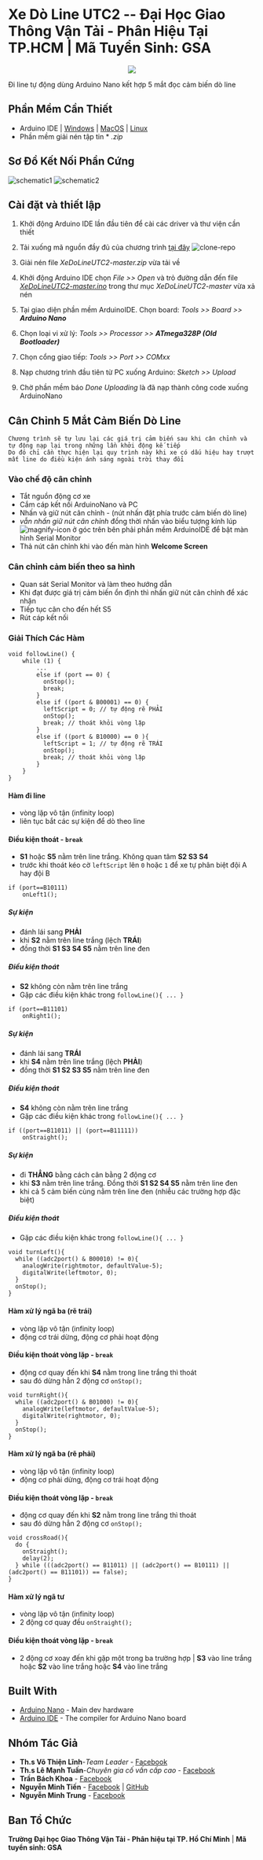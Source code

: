 # Xe Dò Line UTC2 -- Đại Học Giao Thông Vận Tải - Phân Hiệu Tại TP.HCM | Mã Tuyển Sinh: GSA

<p align="center">
  <img src="resources/images/utclogo.ico">
</p>

Đi line tự động dùng Arduino Nano kết hợp 5 mắt đọc cảm biến dò line

## Phần Mềm Cần Thiết

* Arduino IDE | [Windows](https://downloads.arduino.cc/arduino-1.8.12-windows.exe) | [MacOS](https://downloads.arduino.cc/arduino-1.8.12-macosx.zip) | [Linux](https://downloads.arduino.cc/arduino-1.8.12-linux64.tar.xz)
* Phần mềm giải nén tập tin * *.zip*

## Sơ Đồ Kết Nối Phần Cứng

![schematic1](resources/images/schematic1.jpg)
![schematic2](resources/images/schematic2.jpg)

## Cài đặt và thiết lập

1. Khởi động Arduino IDE lần đầu tiên để cài các driver và thư viện cần thiết

2. Tải xuống mã nguồn đầy đủ của chương trình [tại đây](https://github.com/spiderock98/XeDoLineUTC2/archive/master.zip) ![clone-repo](resources/images/clone-repo.png)

3. Giải nén file *XeDoLineUTC2-master.zip* vừa tải về

4. Khởi động Arduino IDE chọn *File >> Open* và trỏ đường dẫn đến file *[XeDoLineUTC2-master.ino](XeDoLineUTC2-master.ino)* trong thư mục *XeDoLineUTC2-master* vừa xả nén

5. Tại giao diện phần mềm ArduinoIDE. Chọn board:  *Tools >> Board >> **Arduino Nano***

6. Chọn loại vi xử lý: *Tools >> Processor >> **ATmega328P (Old Bootloader)***

7. Chọn cổng giao tiếp: *Tools >> Port >> COMxx* 

8. Nạp chương trình đầu tiên từ PC xuống Arduino: *Sketch >> Upload*

9. Chờ phần mềm báo *Done Uploading* là đã nạp thành công code xuống ArduinoNano

## Cân Chỉnh 5 Mắt Cảm Biến Dò Line

```
Chương trình sẽ tự lưu lại các giá trị cảm biến sau khi cân chỉnh và tự động nạp lại trong những lần khởi động kế tiếp
Do đó chỉ cần thực hiện lại quy trình này khi xe có dấu hiệu hay trượt mất line do điều kiện ánh sáng ngoài trời thay đổi
```

### Vào chế độ cân chỉnh
* Tắt nguồn động cơ xe
* Cắm cáp kết nối ArduinoNano và PC
* Nhấn và giữ nút cân chỉnh - (nút nhấn đặt phía trước cảm biến dò line)
* *vẫn nhấn giữ nút cân chỉnh* đồng thời nhấn vào biểu tượng kính lúp ![magnify-icon](resources/images/magnify-icon.png) ở góc trên bên phải phần mềm ArduinoIDE để bật màn hình Serial Monitor
* Thả nút cân chỉnh khi vào đến màn hình **Welcome Screen**

### Cân chỉnh cảm biến theo sa hình
* Quan sát Serial Monitor và làm theo hướng dẫn
* Khi đạt được giá trị cảm biến ổn định thì nhấn giữ nút cân chỉnh để xác nhận
* Tiếp tục cân cho đến hết S5
* Rút cáp kết nối

### Giải Thích Các Hàm
```
void followLine() {
    while (1) {
        ...
        else if (port == 0) {
          onStop();
          break;
        }
        else if ((port & B00001) == 0) {
          leftScript = 0; // tự động rẽ PHẢI
          onStop();
          break; // thoát khỏi vòng lặp
        }
        else if ((port & B10000) == 0 ){
          leftScript = 1; // tự động rẽ TRÁI
          onStop();
          break; // thoát khỏi vòng lặp
        }
    }
}
```
#### Hàm đi line
* vòng lặp vô tận (infinity loop)
* liên tục bắt các sự kiện để dò theo line
#### Điều kiện thoát - `break`
* **S1** hoặc **S5** nằm trên line trắng. Không quan tâm **S2 S3 S4**
* trước khi thoát kéo cờ `leftScript` lên `0` hoặc `1` để xe tự phân biệt đội A hay đội B

```
if (port==B10111)
    onLeft1();
```
##### Sự kiện
* đánh lái sang **PHẢI**
* khi **S2** nằm trên line trắng (lệch **TRÁI**)
* đồng thời **S1 S3 S4 S5** nằm trên line đen
##### Điều kiện thoát
* **S2** không còn nằm trên line trắng
* Gặp các điều kiện khác trong `followLine(){ ... }`

```
if (port==B11101)
    onRight1();
```
##### Sự kiện
* đánh lái sang **TRÁI**
* khi **S4** nằm trên line trắng (lệch **PHẢI**)
* đồng thời **S1 S2 S3 S5** nằm trên line đen
##### Điều kiện thoát
* **S4** không còn nằm trên line trắng
* Gặp các điều kiện khác trong `followLine(){ ... }`

```
if ((port==B11011) || (port==B11111))
    onStraight();
```
##### Sự kiện
* đi **THẲNG** bằng cách cân bằng 2 động cơ
* khi **S3** nằm trên line trắng. Đồng thời **S1 S2 S4 S5** nằm trên line đen
* khi cả 5 cảm biến cùng nằm trên line đen (nhiễu các trường hợp đặc biệt)
##### Điều kiện thoát
* Gặp các điều kiện khác trong `followLine(){ ... }`

```
void turnLeft(){
  while ((adc2port() & B00010) != 0){
    analogWrite(rightmotor, defaultValue-5);
    digitalWrite(leftmotor, 0);
  }
  onStop();
}
```
#### Hàm xử lý ngã ba (rẽ trái)
* vòng lặp vô tận (infinity loop)
* động cơ trái dừng, động cơ phải hoạt động
#### Điều kiện thoát vòng lặp - `break`
* động cơ quay đến khi **S4** nằm trong line trắng thì thoát
* sau đó dừng hẳn 2 động cơ `onStop();` 

```
void turnRight(){
  while ((adc2port() & B01000) != 0){
    analogWrite(leftmotor, defaultValue-5);
    digitalWrite(rightmotor, 0);
  }
  onStop();
}
```
#### Hàm xử lý ngã ba (rẽ phải)
* vòng lặp vô tận (infinity loop)
* động cơ phải dừng, động cơ trái hoạt động
#### Điều kiện thoát vòng lặp - `break`
* động cơ quay đến khi **S2** nằm trong line trắng thì thoát
* sau đó dừng hẳn 2 động cơ `onStop();` 

```
void crossRoad(){
  do {
    onStraight();
    delay(2);
  } while (((adc2port() == B11011) || (adc2port() == B10111) || (adc2port() == B11101)) == false);
}
```
#### Hàm xử lý ngã tư
* vòng lặp vô tận (infinity loop)
* 2 động cơ quay đều `onStraight();`
#### Điều kiện thoát vòng lặp - `break`
* 2 động cơ xoay đến khi gặp một trong ba trường hợp | **S3** vào line trắng hoặc **S2** vào line trắng hoặc **S4** vào line trắng

## Built With

* [Arduino Nano](https://store.arduino.cc/usa/arduino-nano) - Main dev hardware
* [Arduino IDE](https://www.arduino.cc/reference/en/) - The compiler for Arduino Nano board

## Nhóm Tác Giả

* **Th.s Võ Thiện Lĩnh**-*Team Leader* - [Facebook](https://www.facebook.com/MR.DUACHUOT)
* **Th.s Lê Mạnh Tuấn**-*Chuyên gia cố vấn cấp cao* - [Facebook](https://www.facebook.com/leemanhtuan)
* **Trần Bách Khoa** - [Facebook](https://www.facebook.com/khoa.tranbach.16)
* **Nguyễn Minh Tiến** - [Facebook](https://www.facebook.com/spiderock98) | [GitHub](https://github.com/spiderock98)
* **Nguyễn Minh Trung** - [Facebook](https://www.facebook.com/trungnguyen239)

## Ban Tổ Chức
**Trường Đại học Giao Thông Vận Tải - Phân hiệu tại TP. Hồ Chí Minh** | **Mã tuyển sinh: GSA**
